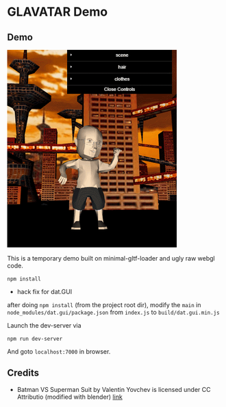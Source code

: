 # GLAVATAR Demo

## Demo

![](img/demo.gif)


This is a temporary demo built on minimal-gltf-loader and ugly raw webgl code.

```
npm install
```

* hack fix for dat.GUI

after doing `npm install` (from the project root dir), 
modify the `main` in `node_modules/dat.gui/package.json` from `index.js` to `build/dat.gui.min.js`


Launch the dev-server via
```
npm run dev-server
```

And goto `localhost:7000` in browser.


## Credits

* Batman VS Superman Suit by Valentin Yovchev is licensed under CC Attributio (modified with blender) [link](https://sketchfab.com/models/35e9fbd6dc3b4fa8a8cc469cc1a16393#)